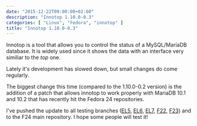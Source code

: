 ```yaml
---
date: "2015-12-22T09:00:00+02:00"
description: "Innotop 1.10.0-0.3"
categories: [ "Linux", "Fedora", "innotop" ]
title: "Innotop 1.10.0-0.3"
---
```

Innotop is a tool that allows you to control the status of a MySQL/MariaDB database. It is widely used since it shows the data with an interface very similiar to the *top* one.

Lately it's development has slowed down, but small changes do come regularly.

The biggest change this time (compared to the 1.10.0-0.2 version) is the addition of a patch that allows innotop to work properly with MariaDB 10.1 and 10.2 that has recently hit the Fedora 24 repositories.

I've pushed the update to all testing branches ([EL5](https://bodhi.fedoraproject.org/updates/FEDORA-EPEL-2015-e996f86bc2), [EL6](https://bodhi.fedoraproject.org/updates/FEDORA-EPEL-2015-154331c792), [EL7](https://bodhi.fedoraproject.org/updates/FEDORA-EPEL-2015-c23f5a2e04), [F22](https://bodhi.fedoraproject.org/updates/FEDORA-2015-b0a57c6496), [F23](https://bodhi.fedoraproject.org/updates/FEDORA-2015-e888c70b6b)) and to the F24 main repository. I hope some people will test it!
